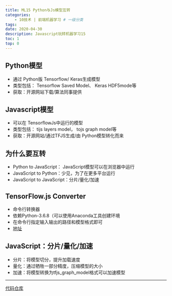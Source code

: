 ```yaml
---
title: ML15 Python与Js模型互转
categories:
    - 10技术 | 前端机器学习 # 一级分类
tags:
date: 2020-04-30
description: Javascript玩转机器学习15
toc: 1
top: 0
---
```

## Python模型
- 通过 Python版 Tensorflow/ Keras生成模型
- 类型包括： Tensorflow Saved Model、 Keras HDF5mode等
- 获取：开源网站下载/算法同事提供

## Javascript模型
- 可以在 TensorflowJs中运行的模型
- 类型包括： tijs layers model， tojs graph model等
- 获取：开源网站/通过TFJS生成/由 Python模型转化而来

## 为什么要互转
-  Python to JavaScript： JavaScript模型可以在浏览器中运行
-  JavaScript to Python：少见，为了在更多平台运行
-  JavaScript to JavaScript：分片/量化/加速

## TensorFlow.js Converter
- 命令行转换器
- 依赖Python-3.6.8（可以使用Anaconda工具创建环境
- 在命令行指定输入输出的路径和模型格式即可
- [地址](https://github.com/tensorflow/tfjs/tree/master/tfjs-converter)


## JavaScript：分片/量化/加速
- 分片：将模型切分，提升加载速度
- 量化：通过牺牲一部分精度，压缩模型的大小
- 加速：将模型转换为tfjs_graph_model格式可以加速模型

---
[代码仓库](https://github.com/scarsu/js-ml.git)